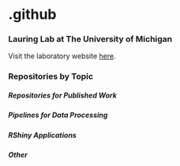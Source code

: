 # .github

### Lauring Lab at The University of Michigan

Visit the laboratory website [here](<https://lauringlab.wordpress.com/>).

### Repositories by Topic

##### Repositories for Published Work


##### Pipelines for Data Processing


##### RShiny Applications


##### Other
